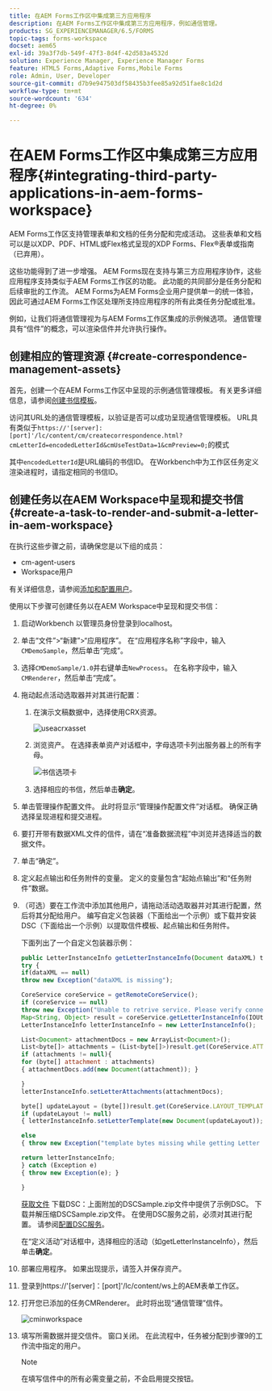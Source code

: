 ```yaml
---
title: 在AEM Forms工作区中集成第三方应用程序
description: 在AEM Forms工作区中集成第三方应用程序，例如通信管理。
products: SG_EXPERIENCEMANAGER/6.5/FORMS
topic-tags: forms-workspace
docset: aem65
exl-id: 39a3f7db-549f-47f3-8d4f-42d583a4532d
solution: Experience Manager, Experience Manager Forms
feature: HTML5 Forms,Adaptive Forms,Mobile Forms
role: Admin, User, Developer
source-git-commit: d7b9e947503df58435b3fee85a92d51fae8c1d2d
workflow-type: tm+mt
source-wordcount: '634'
ht-degree: 0%

---
```


# 在AEM Forms工作区中集成第三方应用程序{#integrating-third-party-applications-in-aem-forms-workspace}

AEM Forms工作区支持管理表单和文档的任务分配和完成活动。 这些表单和文档可以是以XDP、PDF、HTML或Flex格式呈现的XDP Forms、Flex®表单或指南（已弃用）。

这些功能得到了进一步增强。 AEM Forms现在支持与第三方应用程序协作，这些应用程序支持类似于AEM Forms工作区的功能。 此功能的共同部分是任务分配和后续审批的工作流。 AEM Forms为AEM Forms企业用户提供单一的统一体验，因此可通过AEM Forms工作区处理所支持应用程序的所有此类任务分配或批准。

例如，让我们将通信管理视为与AEM Forms工作区集成的示例候选项。 通信管理具有“信件”的概念，可以渲染信件并允许执行操作。

## 创建相应的管理资源 {#create-correspondence-management-assets}

首先，创建一个在AEM Forms工作区中呈现的示例通信管理模板。 有关更多详细信息，请参阅[创建书信模板](../../forms/using/create-letter.md)。

访问其URL处的通信管理模板，以验证是否可以成功呈现通信管理模板。 URL具有类似于`https://'[server]:[port]'/lc/content/cm/createcorrespondence.html?cmLetterId=encodedLetterId&cmUseTestData=1&cmPreview=0;`的模式

其中`encodedLetterId`是URL编码的书信ID。 在Workbench中为工作区任务定义渲染进程时，请指定相同的书信ID。

## 创建任务以在AEM Workspace中呈现和提交书信 {#create-a-task-to-render-and-submit-a-letter-in-aem-workspace}

在执行这些步骤之前，请确保您是以下组的成员：

* cm-agent-users
* Workspace用户

有关详细信息，请参阅[添加和配置用户](/help/forms/using/admin-help/adding-configuring-users.md)。

使用以下步骤可创建任务以在AEM Workspace中呈现和提交书信：

1. 启动Workbench 以管理员身份登录到localhost。
1. 单击“文件”>“新建”>“应用程序”。 在“应用程序名称”字段中，输入`CMDemoSample`，然后单击“完成”。
1. 选择`CMDemoSample/1.0`并右键单击`NewProcess`。 在名称字段中，输入`CMRenderer`，然后单击“完成”。
1. 拖动起点活动选取器并对其进行配置：

   1. 在演示文稿数据中，选择使用CRX资源。

      ![useacrxasset](assets/useacrxasset.png)

   1. 浏览资产。 在选择表单资产对话框中，字母选项卡列出服务器上的所有字母。

      ![书信选项卡](assets/letter_tab_new.png)

   1. 选择相应的书信，然后单击&#x200B;**确定**。

1. 单击管理操作配置文件。 此时将显示“管理操作配置文件”对话框。 确保正确选择呈现进程和提交进程。
1. 要打开带有数据XML文件的信件，请在“准备数据流程”中浏览并选择适当的数据文件。
1. 单击“确定”。
1. 定义起点输出和任务附件的变量。 定义的变量包含“起始点输出”和“任务附件”数据。
1. （可选）要在工作流中添加其他用户，请拖动活动选取器并对其进行配置，然后将其分配给用户。 编写自定义包装器（下面给出一个示例）或下载并安装DSC（下面给出一个示例）以提取信件模板、起点输出和任务附件。

   下面列出了一个自定义包装器示例：

   ```javascript
   public LetterInstanceInfo getLetterInstanceInfo(Document dataXML) throws Exception {
   try {
   if(dataXML == null)
   throw new Exception("dataXML is missing");
   
   CoreService coreService = getRemoteCoreService();
   if (coreService == null)
   throw new Exception("Unable to retrive service. Please verify connection details.");
   Map<String, Object> result = coreService.getLetterInstanceInfo(IOUtils.toString(dataXML.getInputStream(), "UTF-8"));
   LetterInstanceInfo letterInstanceInfo = new LetterInstanceInfo();
   
   List<Document> attachmentDocs = new ArrayList<Document>();
   List<byte[]> attachments = (List<byte[]>)result.get(CoreService.ATTACHMENT_KEY);
   if (attachments != null){
   for (byte[] attachment : attachments)
   { attachmentDocs.add(new Document(attachment)); }
   
   }
   letterInstanceInfo.setLetterAttachments(attachmentDocs);
   
   byte[] updateLayout = (byte[])result.get(CoreService.LAYOUT_TEMPLATE_KEY);
   if (updateLayout != null)
   { letterInstanceInfo.setLetterTemplate(new Document(updateLayout)); }
   
   else
   { throw new Exception("template bytes missing while getting Letter instance Info."); }
   
   return letterInstanceInfo;
   } catch (Exception e)
   { throw new Exception(e); }
   
   }
   ```

   [获取文件](assets/dscsample.zip)
下载DSC：上面附加的DSCSample.zip文件中提供了示例DSC。 下载并解压缩DSCSample.zip文件。 在使用DSC服务之前，必须对其进行配置。 请参阅[配置DSC服务](../../forms/using/add-action-button-in-create-correspondence-ui.md#p-configure-the-dsc-service-p)。

   在“定义活动”对话框中，选择相应的活动（如getLetterInstanceInfo），然后单击&#x200B;**确定**。

1. 部署应用程序。 如果出现提示，请签入并保存资产。
1. 登录到https://&#39;[server]：[port]&#39;/lc/content/ws上的AEM表单工作区。
1. 打开您已添加的任务CMRenderer。 此时将出现“通信管理”信件。

   ![cminworkspace](assets/cminworkspace.png)

1. 填写所需数据并提交信件。 窗口关闭。 在此流程中，任务被分配到步骤9的工作流中指定的用户。

   >[!NOTE]
   >
   >在填写信件中的所有必需变量之前，不会启用提交按钮。
